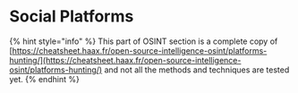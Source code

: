 # Social Platforms

{% hint style="info" %}
This part of OSINT section is a complete copy of  [https://cheatsheet.haax.fr/open-source-intelligence-osint/platforms-hunting/](https://cheatsheet.haax.fr/open-source-intelligence-osint/platforms-hunting/) and not all the methods and techniques are tested yet. 
{% endhint %}

